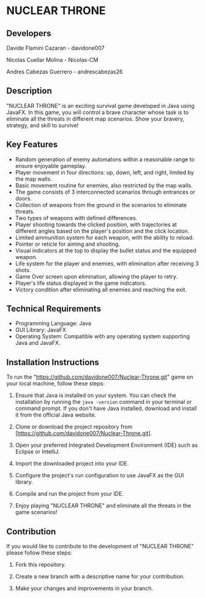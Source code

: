 # NUCLEAR THRONE

## Developers

Davide Flamini Cazaran - davidone007

Nicolas Cuellar Molina - Nicolas-CM

Andres Cabezas Guerrero -  andrescabezas26

## Description

"NUCLEAR THRONE" is an exciting survival game developed in Java using JavaFX. In this game, you will control a brave character whose task is to eliminate all the threats in different map scenarios. Show your bravery, strategy, and skill to survive!

## Key Features

- Random generation of enemy automatons within a reasonable range to ensure enjoyable gameplay.
- Player movement in four directions: up, down, left, and right, limited by the map walls.
- Basic movement routine for enemies, also restricted by the map walls.
- The game consists of 3 interconnected scenarios through entrances or doors.
- Collection of weapons from the ground in the scenarios to eliminate threats.
- Two types of weapons with defined differences.
- Player shooting towards the clicked position, with trajectories at different angles based on the player's position and the click location.
- Limited ammunition system for each weapon, with the ability to reload.
- Pointer or reticle for aiming and shooting.
- Visual indicators at the top to display the bullet status and the equipped weapon.
- Life system for the player and enemies, with elimination after receiving 3 shots.
- Game Over screen upon elimination, allowing the player to retry.
- Player's life status displayed in the game indicators.
- Victory condition after eliminating all enemies and reaching the exit.

## Technical Requirements

- Programming Language: Java
- GUI Library: JavaFX
- Operating System: Compatible with any operating system supporting Java and JavaFX.

## Installation Instructions

To run the "https://github.com/davidone007/Nuclear-Throne.git" game on your local machine, follow these steps:

1. Ensure that Java is installed on your system. You can check the installation by running the `java -version` command in your terminal or command prompt. If you don't have Java installed, download and install it from the official Java website.

2. Clone or download the project repository from [https://github.com/davidone007/Nuclear-Throne.git].

3. Open your preferred Integrated Development Environment (IDE) such as Eclipse or IntelliJ.

4. Import the downloaded project into your IDE.

5. Configure the project's run configuration to use JavaFX as the GUI library.

6. Compile and run the project from your IDE.

7. Enjoy playing "NUCLEAR THRONE" and eliminate all the threats in the game scenarios!

## Contribution

If you would like to contribute to the development of "NUCLEAR THRONE" please follow these steps:

1. Fork this repository.

2. Create a new branch with a descriptive name for your contribution.

3. Make your changes and improvements in your branch.
